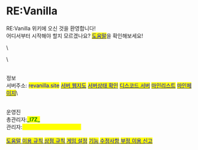# RE:Vanilla

RE:Vanilla 위키에 오신 것을 환영합니다!\
어디서부터 시작해야 할지 모르겠나요? [<mark style="color:blue;">도움말</mark>](https://wiki.revanilla.site/\~/changes/B8ahcG109zB27V1PUmJA/team/undefined)을 확인해보세요!\
\
\
정보\
서버주소: <mark style="color:blue;">revanilla.site</mark> [<mark style="color:blue;">서버 웹지도</mark>](https://map.revanilla.site/) [<mark style="color:blue;">서버상태 확인</mark>](https://stats.uptimerobot.com/k0nZDhkK9G) [<mark style="color:blue;">디스코드 서버</mark>](https://discord.gg/38rbWNquaK) [<mark style="color:blue;">마인리스트</mark>](https://minelist.kr/servers/revanilla.site) [<mark style="color:blue;">마인페이지​</mark>](https://mine.page/server/revanilla.site)\
\
운영진\
총관리자:<mark style="color:green;">**\_I7Z\_**</mark>\
관리자:<mark style="color:yellow;">**PoMaD,EchoMax,0U07**</mark>\
​\
[<mark style="color:blue;">도움말</mark>](docs-1/undefined/) [<mark style="color:blue;">이용 규칙</mark>](docs-1/rules.md) [<mark style="color:blue;">상점 규칙</mark> ](docs-1/undefined-1.md)[<mark style="color:blue;">게임 설정</mark>](docs-2/undefined.md)&#x20;[<mark style="color:blue;">기능</mark> ](docs-2/undefined-2/)[<mark style="color:blue;">수정사항</mark>](docs-2/undefined-1.md)[&#x20;<mark style="color:blue;">부정 이용 신고</mark>](docs-4/reportabuse.md)